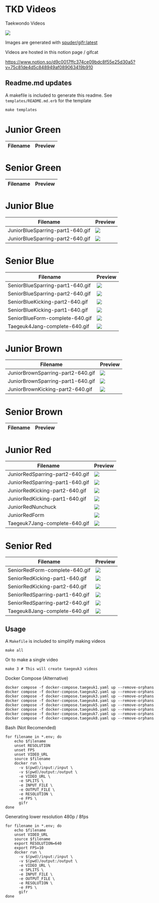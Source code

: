 # TKD Videos

Taekwondo Videos

![](https://upload.wikimedia.org/wikipedia/commons/thumb/0/09/Flag_of_South_Korea.svg/1599px-Flag_of_South_Korea.svg.png)

Images are generated with [spuder/gifr:latest](https://github.com/spuder/gifr)


Videos are hosted in this notion page / gifcat

https://www.notion.so/d9c0017ffc374ce09bdc8f55e25d30a5?v=75c81de4d5c848949af089063419b910

## Readme.md updates

A makefile is included to generate this readme. See `templates/README.md.erb` for the template

```
make templates
````

# Junior Green

| Filename | Preview | 
|---|---|

# Senior Green

| Filename | Preview | 
|---|---|

# Junior Blue

| Filename | Preview | 
|---|---|
| JuniorBlueSparring-part1-640.gif | ![](https%3A%2F%2Fmedia.giphy.com%2Fmedia%2FY2Vp9aYs7KB4YJjZdU%2Fgiphy.gif)| 
| JuniorBlueSparring-part2-640.gif | ![](https%3A%2F%2Fmedia.giphy.com%2Fmedia%2FIJTrcKtdSLlQjeYJsH%2Fgiphy.gif)| 

# Senior Blue

| Filename | Preview | 
|---|---|
| SeniorBlueSparring-part1-640.gif | ![](https://media.giphy.com/media/lpvDQo3px8VUxyxXaq/giphy.gif)| 
| SeniorBlueSparring-part2-640.gif | ![](https://media.giphy.com/media/Nz3ey0rOcuzp5wUnpu/giphy.gif)| 
| SeniorBlueKicking-part2-640.gif | ![](https://media.giphy.com/media/zXcF6l14fnJog5D0OP/giphy.gif)| 
| SeniorBlueKicking-part1-640.gif | ![](https://media.giphy.com/media/PuruVzNyKySFAjciou/giphy.gif)| 
| SeniorBlueForm-complete-640.gif | ![](https://media.giphy.com/media/IVMLroW0Ct5F27aTVP/giphy-downsized-large.gif)| 
| Taegeuk4Jang-complete-640.gif | ![](https://media.giphy.com/media/oBm3s8K0doYjSWOVC2/giphy.gif)| 

# Junior Brown

| Filename | Preview | 
|---|---|
| JuniorBrownSparring-part2-640.gif | ![](https%3A%2F%2Fmedia.giphy.com%2Fmedia%2FRjpuUuSC6FH4zb4QnD%2Fgiphy.gif)| 
| JuniorBrownSparring-part1-640.gif | ![](https%3A%2F%2Fmedia.giphy.com%2Fmedia%2Faor2iyIkfZAq3sCp36%2Fgiphy.gif)| 
| JuniorBrownKicking-part2-640.gif | ![](https%3A%2F%2Fmedia.giphy.com%2Fmedia%2FI9vKoToiXGpLa4gtUV%2Fgiphy.gif)| 

# Senior Brown

| Filename | Preview | 
|---|---|


# Junior Red

| Filename | Preview | 
|---|---|
| JuniorRedSparring-part2-640.gif | ![](https%3A%2F%2Fmedia.giphy.com%2Fmedia%2F0ZFJ24wFme03SMWDVy%2Fgiphy.gif)| 
| JuniorRedSparring-part1-640.gif | ![](https%3A%2F%2Fmedia.giphy.com%2Fmedia%2Fsb1oQUrB5NXQP0FJf2%2Fgiphy.gif)| 
| JuniorRedKicking-part2-640.gif | ![](https%3A%2F%2Fmedia.giphy.com%2Fmedia%2F7KSgR8N0GI3TUwbpYd%2Fgiphy.gif)| 
| JuniorRedKicking-part1-640.gif | ![](https%3A%2F%2Fmedia.giphy.com%2Fmedia%2F41PAO6zZ8QqyewezQx%2Fgiphy.gif)| 
| JuniorRedNunchuck | ![](https%3A%2F%2Fmedia.giphy.com%2Fmedia%2FVgWBfy0Me4zVeACoz1%2Fgiphy-downsized-large.gif)| 
| JuniorRedForm | ![](https%3A%2F%2Fmedia.giphy.com%2Fmedia%2F9o1d43XADKPJyBrXvX%2Fgiphy-downsized-large.gif)| 
| Taegeuk7Jang-complete-640.gif | ![](https%3A%2F%2Fmedia.giphy.com%2Fmedia%2FtJci3mxQ3RL6JUkBGq%2Fgiphy.gif)| 

# Senior Red

| Filename | Preview | 
|---|---|
| SeniorRedForm-complete-640.gif | ![](https%3A%2F%2Fmedia.giphy.com%2Fmedia%2FB5r3Yumgl83VJ6EGyS%2Fgiphy-downsized-large.gif)| 
| SeniorRedKicking-part1-640.gif | ![](https%3A%2F%2Fmedia.giphy.com%2Fmedia%2FKrxbSMg5924Q6HU3fV%2Fgiphy.gif)| 
| SeniorRedKicking-part2-640.gif | ![](https%3A%2F%2Fmedia.giphy.com%2Fmedia%2FCkj0woYpjv0uvgWC7a%2Fgiphy.gif)| 
| SeniorRedSparring-part1-640.gif | ![](https%3A%2F%2Fmedia.giphy.com%2Fmedia%2FIEW9UEg2qyeCumfMA7%2Fgiphy.gif)| 
| SeniorRedSparring-part2-640.gif | ![](https%3A%2F%2Fmedia.giphy.com%2Fmedia%2F5xTEBSWE1lcNy7B5M7%2Fgiphy.gif)| 
| Taegeuk8Jang-complete-640.gif | ![](https%3A%2F%2Fmedia.giphy.com%2Fmedia%2FeHZdU16068fBluCZj6%2Fgiphy.gif)| 



## Usage

A `Makefile` is included to simplify making videos

```
make all
```

Or to make a single video

```
make 3 # This will create taegeuk3 videos
```



Docker Compose (Alternative)

```
docker compose -f docker-compose.taegeuk1.yaml up --remove-orphans
docker compose -f docker-compose.taegeuk2.yaml up --remove-orphans
docker compose -f docker-compose.taegeuk3.yaml up --remove-orphans
docker compose -f docker-compose.taegeuk4.yaml up --remove-orphans
docker compose -f docker-compose.taegeuk5.yaml up --remove-orphans
docker compose -f docker-compose.taegeuk6.yaml up --remove-orphans
docker compose -f docker-compose.taegeuk7.yaml up --remove-orphans
docker compose -f docker-compose.taegeuk8.yaml up --remove-orphans
```

Bash (Not Recomended)

```
for filename in *.env; do
    echo $filename
    unset RESOLUTION
    unset FPS
    unset VIDEO_URL
    source $filename
    docker run \
      -v $(pwd)/input:/input \
      -v $(pwd)/output:/output \
      -e VIDEO_URL \
      -e SPLITS \
      -e INPUT_FILE \
      -e OUTPUT_FILE \
      -e RESOLUTION \
      -e FPS \
      gifr
done
```

Generating lower resolution 480p / 8fps

```
for filename in *.env; do
    echo $filename
    unset VIDEO_URL
    source $filename
    export RESOLUTION=640
    export FPS=10
    docker run \
      -v $(pwd)/input:/input \
      -v $(pwd)/output:/output \
      -e VIDEO_URL \
      -e SPLITS \
      -e INPUT_FILE \
      -e OUTPUT_FILE \
      -e RESOLUTION \
      -e FPS \
      gifr
done
```